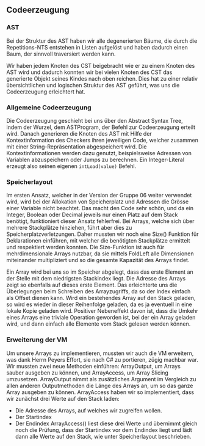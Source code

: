 ## Codeerzeugung

### AST

Bei der Struktur des AST haben wir alle degenerierten Bäume, die durch die Repetitions-NTS entstehen in Listen aufgelöst und haben dadurch einen Baum, der sinnvoll traversiert werden kann. 

Wir haben jedem Knoten des CST beigebracht wie er zu einem Knoten des AST wird und dadurch konnten wir bei vielen Knoten des CST das generierte Objekt seines Kindes nach oben reichen. Dies hat zu einer relativ übersichtlichen und logischen Struktur des AST geführt, was uns die Codeerzeugung erleichtert hat.

### Allgemeine Codeerzeugung
Die Codeerzeugung geschieht bei uns über den Abstract Syntax Tree, indem der Wurzel, dem ASTProgram, der Befehl zur Codeerzeugung erteilt wird.
Danach generieren die Knoten des AST mit Hilfe der Kontextinformation des Checkers ihren jeweiligen Code, welcher zusammen mit einer String-Repräsentation abgespeichert wird. Die Kontextinformationen werden dazu genutzt, beispielsweise Adressen von Variablen abzuspeichern oder Jumps zu berechnen.
Ein Integer-Literal erzeugt also seinen eigenen ``` intLoad(value) ``` Befehl.

### Speicherlayout
Im ersten Ansatz, welcher in der Version der Gruppe 06 weiter verwendet wird, wird bei der Allokation von Speicherplatz und Adressen die Grösse einer Variable nicht beachtet. Das macht den Code sehr schön, und da ein Integer, Boolean oder Decimal jeweils nur einen Platz auf dem Stack benötigt, funktioniert dieser Ansatz fehlerfrei.
Bei Arrays, welche sich über mehrere Stackplätze hinziehen, führt aber dies zu Speicherplatzverletzungen. Daher mussten wir noch eine Size() Funktion für Deklarationen einführen, mit welcher die benötigten Stackplätze ermittelt und respektiert werden konnten.
Die Size-Funktion ist auch für mehrdimensionale Arrays nutzbar, da sie mittels FoldLeft alle Dimensionen miteinander multipliziert und so die gesamte Kapazität des Arrays findet.

Ein Array wird bei uns so im Speicher abgelegt, dass das erste Element an der Stelle mit dem niedrigsten Stackindex liegt. Die Adresse des Arrays zeigt so ebenfalls auf dieses erste Element. Das erleichterte uns die Überlegungen beim Schreiben des Arrayzugriffs, da so der Index einfach als Offset dienen kann. 
Wird ein bestehendes Array auf den Stack geladen, so wird es wieder in dieser Reihenfolge geladen, da es ja eventuell in eine lokale Kopie geladen wird. Positiver Nebeneffekt davon ist, dass die Umkehr eines Arrays eine triviale Operation geworden ist, bei der ein Array geladen wird, und dann einfach alle Elemente vom Stack gelesen werden können.

### Erweiterung der VM

Um unsere Arrays zu implementieren, mussten wir auch die VM erweitern, was dank Herrn Peyers Effort, sie nach C# zu portieren, zügig machbar war.
Wir mussten zwei neue Methoden einführen:
ArrayOutput, um Arrays sauber ausgeben zu können, und ArrayAccess, um Array Slicing umzusetzen.
ArrayOutput nimmt als zusätzliches Argument im Vergleich zu allen anderen Outputmethoden die Länge des Arrays an, um so das ganze Array ausgeben zu können. 
ArrayAccess haben wir so implementiert, dass wir zunächst drei Werte auf den Stack laden:
* Die Adresse des Arrays, auf welches wir zugreifen wollen.
* Der Startindex
* Der Endindex
ArrayAccess() liest diese drei Werte und übernimmt gleich noch die Prüfung, dass der Startindex vor dem Endindex liegt und lädt dann alle Werte auf den Stack, wie unter Speicherlayout beschrieben.


